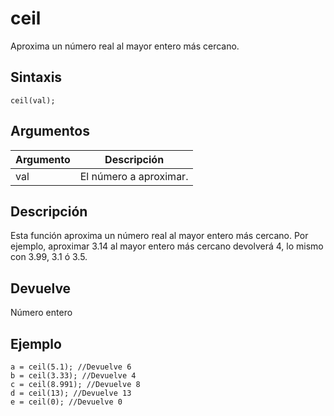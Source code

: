 # ceil

Aproxima un número real al mayor entero más cercano.

## Sintaxis

  
```gml  
ceil(val);  
```  

## Argumentos

Argumento|Descripción|  
---|---|  
val|El número a aproximar.|  

## Descripción

Esta función aproxima un número real al mayor entero más cercano. Por ejemplo, aproximar 3.14 al mayor entero más cercano devolverá 4, lo mismo con 3.99, 3.1 ó 3.5.

## Devuelve

Número entero

## Ejemplo

  
```gml  
a = ceil(5.1); //Devuelve 6  
b = ceil(3.33); //Devuelve 4  
c = ceil(8.991); //Devuelve 8  
d = ceil(13); //Devuelve 13  
e = ceil(0); //Devuelve 0  
```